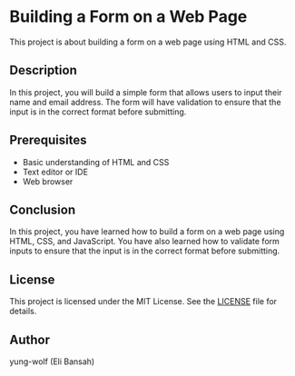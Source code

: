 # Building a Form on a Web Page

This project is about building a form on a web page using HTML and CSS.

## Description

In this project, you will build a simple form that allows users to input their name and email address. The form will have validation to ensure that the input is in the correct format before submitting.

## Prerequisites

- Basic understanding of HTML and CSS
- Text editor or IDE
- Web browser

## Conclusion

In this project, you have learned how to build a form on a web page using HTML, CSS, and JavaScript. You have also learned how to validate form inputs to ensure that the input is in the correct format before submitting.

## License

This project is licensed under the MIT License. See the [LICENSE](LICENSE) file for details.

## Author
yung-wolf (Eli Bansah)